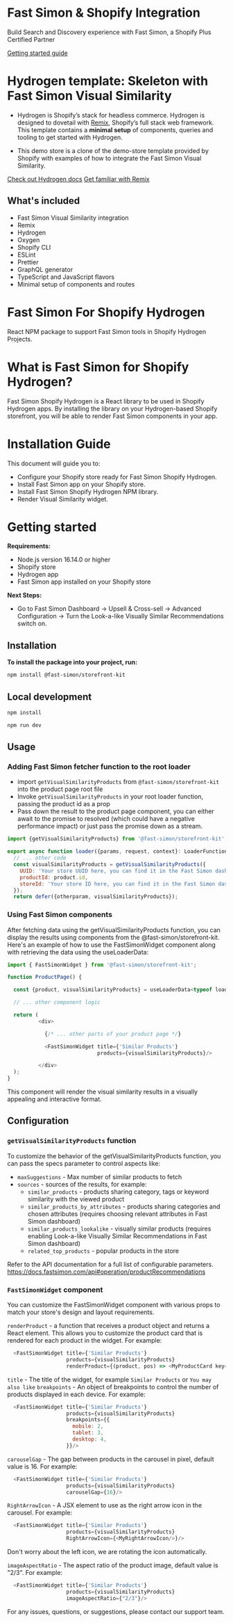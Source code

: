 # Fast Simon & Shopify Integration
Build Search and Discovery experience with Fast Simon, a Shopify Plus Certified Partner

[Getting started guide](https://instantsearchplus.zendesk.com/hc/en-us/categories/360000839131-Getting-Started-with-Fast-Simon)

# Hydrogen template: Skeleton with Fast Simon Visual Similarity

- Hydrogen is Shopify’s stack for headless commerce. Hydrogen is designed to dovetail with [Remix](https://remix.run/), Shopify’s full stack web framework. This template contains a **minimal setup** of components, queries and tooling to get started with Hydrogen.

- This demo store is a clone of the demo-store template provided by Shopify with examples of how to integrate the Fast Simon Visual Similarity.

[Check out Hydrogen docs](https://shopify.dev/custom-storefronts/hydrogen)
[Get familiar with Remix](https://remix.run/docs/en/v1)

## What's included

- Fast Simon Visual Similarity integration
- Remix
- Hydrogen
- Oxygen
- Shopify CLI
- ESLint
- Prettier
- GraphQL generator
- TypeScript and JavaScript flavors
- Minimal setup of components and routes


# Fast Simon For Shopify Hydrogen
React NPM package to support Fast Simon tools in Shopify Hydrogen Projects.

# What is Fast Simon for Shopify Hydrogen?
Fast Simon Shopify Hydrogen is a React library to be used in Shopify Hydrogen apps.
By installing the library on your Hydrogen-based Shopify storefront, you will be able to render Fast Simon components in your app.

# Installation Guide
This document will guide you to:
* Configure your Shopify store ready for Fast Simon Shopify Hydrogen.
* Install Fast Simon app on your Shopify store.
* Install Fast Simon Shopify Hydrogen NPM library.
* Render Visual Similarity widget. 

# Getting started

**Requirements:**
* Node.js version 16.14.0 or higher
* Shopify store
* Hydrogen app
* Fast Simon app installed on your Shopify store

**Next Steps:**
* Go to Fast Simon Dashboard -> Upsell & Cross-sell -> Advanced Configuration -> Turn the Look-a-like Visually Similar Recommendations switch on.


## Installation
**To install the package into your project, run:**
```bash
npm install @fast-simon/storefront-kit
```

## Local development
```bash
npm install
```
```bash
npm run dev
```

## Usage
### Adding Fast Simon fetcher function to the root loader
- import `getVisualSimilarityProducts` from `@fast-simon/storefront-kit` into the product page root file
- Invoke `getVisualSimilarityProducts` in your root loader function, passing the product id as a prop
- Pass down the result to the product page component, you can either await to the promise to resolved (which could have a negative performance impact) or just pass the promise down as a stream.

```js
import {getVisualSimilarityProducts} from '@fast-simon/storefront-kit';

export async function loader({params, request, context}: LoaderFunctionArgs) {
  // ... other code
  const visualSimilarityProducts = getVisualSimilarityProducts({
    UUID: 'Your store UUID here, you can find it in the Fast Simon dashboard',
    productId: product.id,
    storeId: 'Your store ID here, you can find it in the Fast Simon dashboard',
  });
  return defer({otherparam, visualSimilarityProducts});

```

### Using Fast Simon components

After fetching data using the getVisualSimilarityProducts function, you can display the results using components from the @fast-simon/storefront-kit. Here's an example of how to use the FastSimonWidget component along with retrieving the data using the useLoaderData:

```js
import { FastSimonWidget } from '@fast-simon/storefront-kit';

function ProductPage() {

  const {product, visualSimilarityProducts} = useLoaderData<typeof loader>();

  // ... other component logic

  return (
          <div>

            {/* ... other parts of your product page */}

            <FastSimonWidget title={'Similar Products'}
                             products={visualSimilarityProducts}/>

          </div>
  );
}
```

This component will render the visual similarity results in a visually appealing and interactive format.

## Configuration
### `getVisualSimilarityProducts` function
To customize the behavior of the getVisualSimilarityProducts function, you can pass the specs parameter to control aspects like:

- `maxSuggestions` - Max number of similar products to fetch
- `sources` - sources of the results, for example:
  - `similar_products` - products sharing category, tags or keyword similarity with the viewed product
  - `similar_products_by_attributes` - products sharing categories and chosen attributes (requires choosing relevant attributes in Fast Simon dashboard)
  - `similar_products_lookalike` - visually similar products (requires enabling Look-a-like Visually Similar Recommendations in Fast Simon dashboard)
  - `related_top_products` - popular products in the store

Refer to the API documentation for a full list of configurable parameters.
https://docs.fastsimon.com/api#operation/productRecommendations

### `FastSimonWidget` component
You can customize the FastSimonWidget component with various props to match your store's design and layout requirements.

`renderProduct` - a function that receives a product object and returns a React element. This allows you to customize the product card that is rendered for each product in the widget. For example:
```js
  <FastSimonWidget title={'Similar Products'}
                   products={visualSimilarityProducts}
                   renderProduct={(product, pos) => <MyProductCard key={product.id} product={product} />}/>
```


`title` - The title of the widget, for example `Similar Products` or `You may also like`
`breakpoints` - An object of breakpoints to control the number of products displayed in each device. For example:
```js
  <FastSimonWidget title={'Similar Products'}
                   products={visualSimilarityProducts}
                   breakpoints={{
                     mobile: 2,
                     tablet: 3,
                     desktop: 4,
                   }}/>
```

`carouselGap` - The gap between products in the carousel in pixel, default value is 16. For example:
```js
  <FastSimonWidget title={'Similar Products'}
                   products={visualSimilarityProducts}
                   carouselGap={16}/>
```

`RightArrowIcon` - A JSX element to use as the right arrow icon in the carousel. For example:
```js
  <FastSimonWidget title={'Similar Products'}
                   products={visualSimilarityProducts}
                   RightArrowIcon={<MyRightArrowIcon/>}/>
```
Don't worry about the left icon, we are rotating the icon automatically.

`imageAspectRatio` - The aspect ratio of the product image, default value is "2/3". For example:
```js
  <FastSimonWidget title={'Similar Products'}
                   products={visualSimilarityProducts}
                   imageAspectRatio={"2/3"}/>
```

For any issues, questions, or suggestions, please contact our support team.
